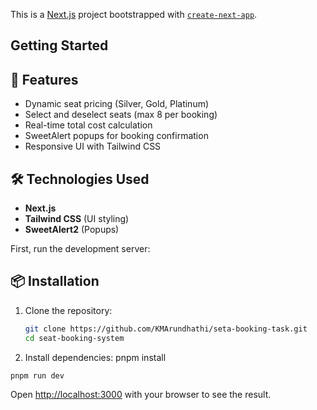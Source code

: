 This is a [Next.js](https://nextjs.org) project bootstrapped with [`create-next-app`](https://github.com/vercel/next.js/tree/canary/packages/create-next-app).

## Getting Started

## 🚀 Features
- Dynamic seat pricing (Silver, Gold, Platinum)
- Select and deselect seats (max 8 per booking)
- Real-time total cost calculation
- SweetAlert popups for booking confirmation
- Responsive UI with Tailwind CSS

## 🛠️ Technologies Used
- **Next.js** 
- **Tailwind CSS** (UI styling)
- **SweetAlert2** (Popups)

First, run the development server:

## 📦 Installation
1. Clone the repository:
   ```sh
   git clone https://github.com/KMArundhathi/seta-booking-task.git
   cd seat-booking-system
2. Install dependencies:
   pnpm install

```bash
pnpm run dev

```

Open [http://localhost:3000](http://localhost:3000) with your browser to see the result.

